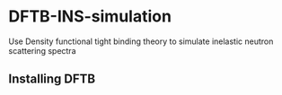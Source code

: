 # DFTB-INS-simulation

Use Density functional tight binding theory to simulate inelastic neutron scattering spectra

## Installing DFTB 
